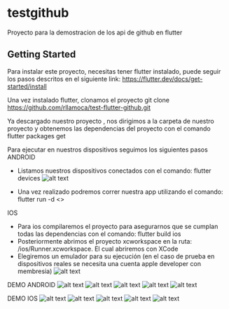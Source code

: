 # testgithub

Proyecto para la demostracion de los api de github en flutter

## Getting Started

Para instalar este proyecto, necesitas tener flutter instalado, 
puede seguir los pasos descritos en el siguiente link:
https://flutter.dev/docs/get-started/install

Una vez instalado flutter, clonamos el proyecto
git clone https://github.com/rllamoca/test-flutter-github.git

Ya descargado nuestro proyecto , nos dirigimos a la carpeta de nuestro proyecto y obtenemos las dependencias del proyecto con el comando
flutter packages get

Para ejecutar en nuestros dispositivos seguimos los siguientes pasos
ANDROID
- Listamos nuestros dispositivos conectados con el comando:
    flutter devices
    ![alt text](http://54.39.20.126/ftf/flutter_devices.png)

- Una vez realizado podremos correr nuestra app utilizando el comando:
    flutter run -d <<ID DE DISPOSITIVO>> 


IOS
- Para ios compilaremos el proyecto para asegurarnos que se cumplan todas las dependencias con el comando:
    flutter build ios
- Posteriormente abrimos el proyecto xcworkspace en la ruta:
    /ios/Runner.xcworkspace.
    El cual abriremos con XCode
- Elegiremos un emulador para su ejecución (en el caso de prueba en dispositivos reales se necesita una cuenta apple developer con membresia)
    ![alt text](http://54.39.20.126/ftf/xcode.png)


DEMO ANDROID
    ![alt text](http://54.39.20.126/ftf/android/0.jpg)
    ![alt text](http://54.39.20.126/ftf/android/1.jpg)
    ![alt text](http://54.39.20.126/ftf/android/2.jpg)
    ![alt text](http://54.39.20.126/ftf/android/3.jpg)
    ![alt text](http://54.39.20.126/ftf/android/4.jpg)

DEMO IOS
    ![alt text](http://54.39.20.126/ftf/ios/0.png)
    ![alt text](http://54.39.20.126/ftf/ios/1.png)
    ![alt text](http://54.39.20.126/ftf/ios/2.png)
    ![alt text](http://54.39.20.126/ftf/ios/3.png)
    ![alt text](http://54.39.20.126/ftf/ios/4.png)
